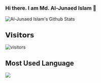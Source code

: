 ### Hi there. I am Md. Al-Junaed Islam 👋

<!--
**AJBrohi/AJBrohi** is a ✨ _special_ ✨ repository because its `README.md` (this file) appears on your GitHub profile.

Here are some ideas to get you started:

- 🔭 I’m currently working on ...
- 🌱 I’m currently learning ...
- 👯 I’m looking to collaborate on ...
- 🤔 I’m looking for help with ...
- 💬 Ask me about ...
- 📫 How to reach me: ...
- 😄 Pronouns: ...
- ⚡ Fun fact: ...
-->

![Al-Junaed Islam's Github Stats](https://github-readme-stats.vercel.app/api?username=AJBrohi&show_icons=true_color=fff&icon_color=79ff97&text_color=9f9f9f&bg_color=151515)

## 𝗩𝗶𝘀𝗶𝘁𝗼𝗿𝘀

![visitors](https://visitor-badge.glitch.me/badge?page_id=AJBrohi.AJBrohi)

## Most Used Language
<a href="https://github.com/AJBrohi/website">
  <img src="https://github-readme-stats.vercel.app/api/top-langs/?username=AJBrohi&layout=compact" />
</a>
